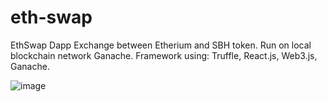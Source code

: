 # eth-swap
EthSwap Dapp
Exchange between Etherium and SBH token. Run on local blockchain network Ganache.
Framework using: Truffle, React.js, Web3.js, Ganache.

![image](https://user-images.githubusercontent.com/74344219/205424099-568bcae0-57d3-49ec-bccc-cc7b1eb62221.png)
